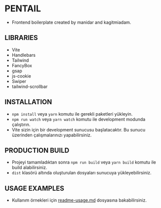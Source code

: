 # PENTAIL

- Frontend boilerplate created by manidar and kagitmiadam.

## LIBRARIES

- Vite
- Handlebars
- Tailwind
- FancyBox
- gsap
- js-cookie
- Swiper
- tailwind-scrollbar

## INSTALLATION

- `npm install` veya `yarn` komutu ile gerekli paketleri yükleyin.
- `npm run watch` veya `yarn watch` komutu ile development modunda çalıştırın.
- Vite sizin için bir development sunucusu başlatacaktır. Bu sunucu üzerinden çalışmalarınızı yapabilirsiniz.

## PRODUCTION BUILD

- Projeyi tamamladıktan sonra `npm run build` veya `yarn build` komutu ile build alabilirsiniz.
- `dist` klasörü altında oluşturulan dosyaları sunucuya yükleyebilirsiniz.

## USAGE EXAMPLES

- Kullanım örnekleri için [readme-usage.md](readme-usage.md) dosyasına bakabilirsiniz.
